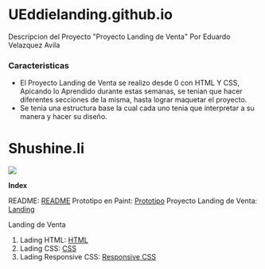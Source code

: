 # UEddielanding.github.io

Descripcion del Proyecto "Proyecto Landing de Venta" Por Eduardo Velazquez Avila

### Caracteristicas

- El Proyecto Landing de Venta se realizo desde 0 con HTML Y CSS, Apicando lo Aprendido durante estas semanas,
se tenian que hacer diferentes secciones de la misma, hasta lograr maquetar el proyecto.
- Se tenia una estructura base la cual cada uno tenia que interpretar a su manera y hacer su diseño.

# Shushine.li

![](https://i.pinimg.com/originals/65/81/fa/6581faf164782eef958165def070487a.png)

**Index**

README: [README](https://github.com/UEddie/UEddielanding.github.io/blob/main/README.md "README")
Prototipo en Paint: [Prototipo](https://github.com/UEddie/UEddielanding.github.io/blob/main/Prototipo.png "Prototipo")
Proyecto Landing de Venta: [Landing](https://github.com/UEddie/UEddielanding.github.io/tree/main/Proyecto%20Landing%20de%20Venta "Landing")

Landing de Venta
                
1. Lading HTML: [HTML](https://github.com/UEddie/UEddielanding.github.io/blob/main/Proyecto%20Landing%20de%20Venta/Proyecto_Landing_de_Venta.HTML "HTML")
2. Lading CSS: [CSS](https://github.com/UEddie/UEddielanding.github.io/blob/main/Proyecto%20Landing%20de%20Venta/Proyecto_Landing_de_Venta.CSS "CSS")
3. Lading Responsive CSS: [Responsive CSS](https://github.com/UEddie/UEddielanding.github.io/blob/main/Proyecto%20Landing%20de%20Venta/Proyecto_Landing_de_Venta_Responsive.CSS "Responsive CSS")